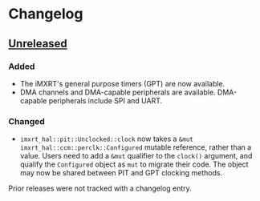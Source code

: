 # Changelog

## [Unreleased]

### Added

- The iMXRT's general purpose timers (GPT) are now available.
- DMA channels and DMA-capable peripherals are available. DMA-capable peripherals include SPI and UART.

### Changed

- `imxrt_hal::pit::Unclocked::clock` now takes a `&mut imxrt_hal::ccm::perclk::Configured` mutable reference, rather
  than a value. Users need to add a `&mut` qualifier to the `clock()` argument, and qualify the `Configured`
  object as `mut` to migrate their code. The object may now be shared between PIT and GPT clocking methods.

Prior releases were not tracked with a changelog entry.

[Unreleased]: https://github.com/imxrt-rs/imxrt-rt/compare/v0.2.1...HEAD
